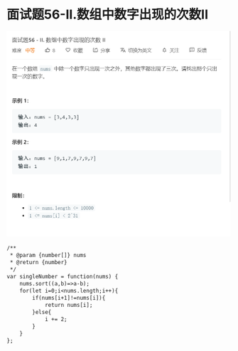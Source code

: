# 面试题56-II.数组中数字出现的次数II
![](img/面试题56-II.数组中数字出现的次数II.png)  

```
/**
 * @param {number[]} nums
 * @return {number}
 */
var singleNumber = function(nums) {
    nums.sort((a,b)=>a-b);
    for(let i=0;i<nums.length;i++){
        if(nums[i+1]!=nums[i]){
            return nums[i];
        }else{
            i += 2;
        }
    }
};
```